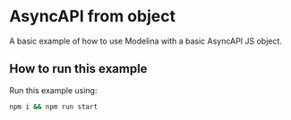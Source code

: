 # AsyncAPI from object

A basic example of how to use Modelina with a basic AsyncAPI JS object.

## How to run this example
Run this example using:

```sh
npm i && npm run start
```
